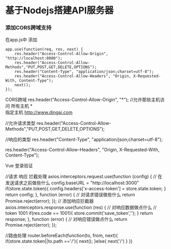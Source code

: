 # 基于Nodejs搭建API服务器

### 添加CORS跨域支持


在app.js中 添加
```
app.use(function(req, res, next) {  
    res.header("Access-Control-Allow-Origin", "http://localhost:8080");  
    res.header("Access-Control-Allow-Methods","PUT,POST,GET,DELETE,OPTIONS");  
    res.header("Content-Type", "application/json;charset=utf-8"); 
    res.header("Access-Control-Allow-Headers", "Origin, X-Requested-With, Content-Type");  
    next();  
});
```

CORS跨域
res.header("Access-Control-Allow-Origin", "*"); 
//允许那些主机访问
    所有主机  *   
    指定主机  http://www.dingai.com

//允许请求类型
res.header("Access-Control-Allow-Methods","PUT,POST,GET,DELETE,OPTIONS");  

//响应的类型
res.header("Content-Type", "application/json;charset=utf-8");  

res.header("Access-Control-Allow-Headers", "Origin, X-Requested-With, Content-Type"); 





Vue 登录验证

//请求 响应 拦截处理
axios.interceptors.request.use(function (config) {
    // 在发送请求之前做些什么
    config.baseURL = "http://localhost:3000"
    if(store.state.token){
        config.headers['x-access-token'] = store.state.token;
    }
    return config;
}, function (error) {
    // 对请求错误做些什么
    return Promise.reject(error);
});
// 添加响应拦截器
axios.interceptors.response.use(function (res) {
    // 对响应数据做点什么
    // token 1001
    if(res.code == 1001){
        store.commit('save_token','');
    }
    return response;
}, function (error) {
    // 对响应错误做点什么
    return Promise.reject(error);
});


//路由处理
router.beforeEach(function(to, from, next){
  if(store.state.token||to.path =='/'){
    next();
  }else{
    next('/')
  }
})